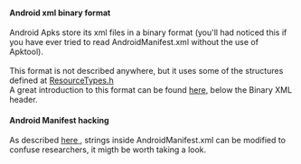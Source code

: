 <h4><strong>Android xml binary format</strong></h4>
Android Apks store its xml files in a binary format (you'll had noticed this if you have ever tried to read AndroidManifest.xml without the use of Apktool).<br /> <br />
This format is not described anywhere, but it uses some of the structures defined at <a target="_blank" href="https://cs.android.com/android/platform/superproject/+/master:frameworks/base/libs/androidfw/include/androidfw/ResourceTypes.h">ResourceTypes.h</a>
<br />
A great introduction to this format can be found <a target="_blank" href="https://justanapplication.wordpress.com/android-internals/">here</a>, below the Binary XML header.
<br />
<h4><strong>Android Manifest hacking</strong></h4>
As described <a target="_blank" href="https://maldr0id.blogspot.com/2014/09/having-fun-with-androidmanifestxml.html">here </a>, strings inside AndroidManifest.xml can be modified to confuse researchers, it migth be worth taking a look.
